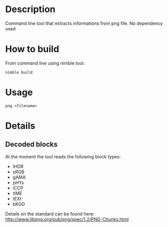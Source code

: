 # Description
Command line tool that extracts informations from png file. No dependency used

# How to build
From command line using nimble tool:
```shell
nimble build
```

# Usage

```shell
png <filename>
```

# Details
## Decoded blocks
At the moment the tool reads the following block types:

- IHDR
- sRGB
- gAMA
- pHYs
- iCCP
- tIME
- tEXt
- bKGD

Details on the standard can be found here: http://www.libpng.org/pub/png/spec/1.2/PNG-Chunks.html